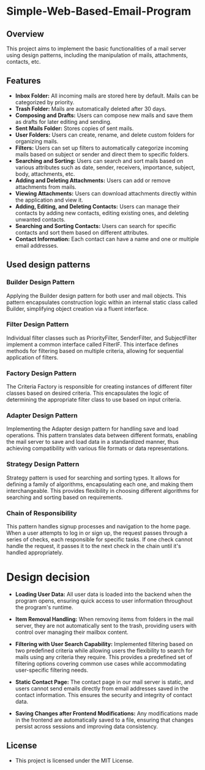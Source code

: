 # Simple-Web-Based-Email-Program

## Overview
This project aims to implement the basic functionalities of a mail server using design patterns, including the manipulation of mails, attachments, contacts, etc.

## Features
- **Inbox Folder:** All incoming mails are stored here by default. Mails can be categorized by priority.
- **Trash Folder:** Mails are automatically deleted after 30 days.
- **Composing and Drafts:** Users can compose new mails and save them as drafts for later editing and sending.
- **Sent Mails Folder:** Stores copies of sent mails.
- **User Folders:** Users can create, rename, and delete custom folders for organizing mails.
- **Filters:** Users can set up filters to automatically categorize incoming mails based on subject or sender and direct them to specific folders.
- **Searching and Sorting:** Users can search and sort mails based on various attributes such as date, sender, receivers, importance, subject, body, attachments, etc.
- **Adding and Deleting Attachments:** Users can add or remove attachments from mails.
- **Viewing Attachments:** Users can download attachments directly within the application and view it.
- **Adding, Editing, and Deleting Contacts:** Users can manage their contacts by adding new contacts, editing existing ones, and deleting unwanted contacts.
- **Searching and Sorting Contacts:** Users can search for specific contacts and sort them based on different attributes.
- **Contact Information:** Each contact can have a name and one or multiple email addresses.

## Used design patterns
### Builder Design Pattern

Applying the Builder design pattern for both user and mail objects. This pattern encapsulates construction logic within an internal static class called Builder, simplifying object creation via a fluent interface.

### Filter Design Pattern

Individual filter classes such as PriorityFilter, SenderFilter, and SubjectFilter implement a common interface called FilterIF. This interface defines methods for filtering based on multiple criteria, allowing for sequential application of filters.

### Factory Design Pattern

The Criteria Factory is responsible for creating instances of different filter classes based on desired criteria. This encapsulates the logic of determining the appropriate filter class to use based on input criteria.

### Adapter Design Pattern

Implementing the Adapter design pattern for handling save and load operations. This pattern translates data between different formats, enabling the mail server to save and load data in a standardized manner, thus achieving compatibility with various file formats or data representations.

### Strategy Design Pattern

Strategy pattern is used for searching and sorting types. It allows for defining a family of algorithms, encapsulating each one, and making them interchangeable. This provides flexibility in choosing different algorithms for searching and sorting based on requirements.

### Chain of Responsibility

This pattern handles signup processes and navigation to the home page. When a user attempts to log in or sign up, the request passes through a series of checks, each responsible for specific tasks. If one check cannot handle the request, it passes it to the next check in the chain until it's handled appropriately.

# Design decision

- **Loading User Data:** All user data is loaded into the backend when the program opens, ensuring quick access to user information throughout the program's runtime.

- **Item Removal Handling:** When removing items from folders in the mail server, they are not automatically sent to the trash, providing users with control over managing their mailbox content.

- **Filtering with User Search Capability:** Implemented filtering based on two predefined criteria while allowing users the flexibility to search for mails using any criteria they require. This provides a predefined set of filtering options covering common use cases while accommodating user-specific filtering needs.

- **Static Contact Page:** The contact page in our mail server is static, and users cannot send emails directly from email addresses saved in the contact information. This ensures the security and integrity of contact data.

- **Saving Changes after Frontend Modifications:** Any modifications made in the frontend are automatically saved to a file, ensuring that changes persist across sessions and improving data consistency.

## License
- This project is licensed under the MIT License.
